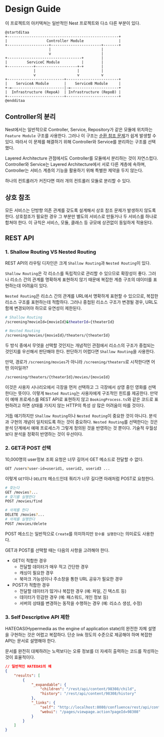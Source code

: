 # Design Guide

이 프로젝트의 아키텍쳐는 일반적인 Nest 프로젝트와 다소 다른 부분이 있다.
```plantuml
@startditaa
+---------------------------------------------------+
|                  Controller Module                |
+-------------------+-----------------------+-------+
                    |                       |
                    v                       |
+----------------------------------+        |
|         ServiceC Module          |        |
+------------+-------------------+-+        |
             |                   |          |
             v                   v          v
+--------------------------+------------------------+
|    ServiceA Module       |    ServiceB Module     |
+-=------------------------|-=----------------------+
|  Infrastructure (RepoA)  | Infrastructure (RepoB) |
+--------------------------+------------------------+
@endditaa
```

## Controller의 분리

Nest에서는 일반적으로 Controller, Service, Repository가 같은 모듈에 위치하는 `Feature Module` 구조를 사용한다. 그러나 이 구조는 [순환 참조 문제](./problems-with-feature-modules.md)가 쉽게 발생할 수 있다. 따라서 이 문제를 해결하기 위해 Controller와 Service를 분리하는 구조를 선택했다.

Layered Architecture 관점에서도 Controller를 모듈에서 분리하는 것이 자연스럽다.
Controller와 Service는 Layered Architecture에서 서로 다른 계층에 속하며, Controller는 서비스 계층의 기능을 활용하기 위해 특별한 제약을 두지 않는다.

하나의 컨트롤러가 커진다면 여러 개의 컨트롤러 모듈로 분리할 수 있다.

## 상호 참조

모든 서비스는 단방향 의존 관계를 갖도록 설계해서 상호 참조 문제가 발생하지 않도록 한다.
상호참조가 필요한 경우 그 부분만 별도의 서비스로 만들거나 두 서비스를 하나로 합쳐야 한다.
이 규칙은 서비스, 모듈, 클래스 등 규모에 상관없이 동일하게 적용된다.

## REST API

### 1. Shallow Routing VS Nested Routing

REST API의 라우팅 디자인은 크게 `Shallow Routing`과 `Nested Routing`이 있다.

`Shallow Routing`은 각 리소스를 독립적으로 관리할 수 있으므로 확장성이 좋다. 그러나 리소스 간의 관계를 명확하게 표현하지 않기 때문에 복잡한 계층 구조의 데이터를 표현하는데 어려움이 있다.

`Nested Routing`은 리소스 간의 관계를 URL에서 명확하게 표현할 수 있으므로, 복잡한 리소스 구조를 표현하는데 적합하다. 그러나 중첩된 리소스 구조가 변경될 경우, URL도 함께 변경되어야 하므로 유연성이 제한된다.

```sh
# Shallow Routing
/screening?movieId={movieId}&theaterId={theaterId}

# Nested Routing
/screening/movies/{movieId}/theaters/{theaterId}
```

두 방식 중에서 무엇을 선택할 것인지는 개념적인 관점에서 리소스의 구조가 중첩되는 것인지를 우선해서 판단해야 한다. 판단하기 어렵다면 `Shallow Routing`을 사용한다.

만약, 경로가 `/screening/movies`가 아니라 `/screening/theaters`로 시작한다면 어떤 의미일까?

```sh
/screening/theaters/{theaterId}/movies/{movieId}
```

이것은 사용자 시나리오에서 극장을 먼저 선택하고 그 극장에서 상영 중인 영화를 선택한다는 뜻이다. 이렇게 `Nested Routing`는 사용자에게 구조적인 힌트를 제공한다.
만약 이 예매 프로세스를 REST API로 표현하지 않고 `BookingProcess.ts`와 같은 코드로 표현하려고 하면 상태를 가지지 않는 HTTP의 특성 상 많은 어려움이 따를 것이다.

거듭 얘기하지만 `Shallow Routing`이나 `Nested Routing`이 중요한 것이 아니다.
분석과 구현의 개념이 일치되도록 하는 것이 중요하다. `Nested Routing`를 선택한다는 것은 분석 단계에서 예매 프로세스가 그렇게 정의된 것을 반영하는 것 뿐이다.
기술적 우월성 보다 분석을 정확히 반영하는 것이 우선이다.

### 2. GET과 POST 선택

10,000명의 user정보 조회 요청은 너무 길어서 GET 메소드로 전달할 수 없다.

```sh
GET /users?user-id=userid1, userid2, userid3 ...
```

이렇게 `GET`이나 `DELETE` 메소드인데 쿼리가 너무 길다면 아래처럼 POST로 요청한다.

```sh
# 찾는다
GET /movies?...
# 찾기를 실행한다
POST /movies/find

# 삭제를 한다
DELETE /movies?...
# 삭제를 실행한다
POST /movies/delete
```

POST 메소드는 일반적으로 `Create`를 의미하지만 `함수를 실행한다`는 의미로도 사용한다.

GET과 POST를 선택할 때는 다음의 사항을 고려해야 한다.

-   GET이 적합한 경우
    -   전달할 데이터가 매우 적고 간단한 경우
    -   캐싱이 필요한 경우
    -   북마크 가능성이나 주소창을 통한 URL 공유가 필요한 경우
-   POST가 적합한 경우
    -   전달할 데이터가 많거나 복잡한 경우 (예: 파일, 긴 텍스트 등)
    -   데이터가 민감한 경우 (예: 패스워드, 개인 정보 등)
    -   서버의 상태를 변경하는 동작을 수행하는 경우 (예: 리소스 생성, 수정)

### 3. Self Descriptive API 제한

HATEOAS(Hypermedia as the engine of application state)의 완전한 자체 설명을 구현하는 것은 어렵고 복잡하다.
단순 link 정도의 수준으로 제공해야 하며 복잡한 API는 문서로 설명해야 한다.

문서를 완전히 대체하려는 노력보다는 오류 정보를 더 자세히 출력하는 코드를 작성하는 것이 효율적이다.

```json
// 일반적인 HATEOAS의 예
{
    "results": [
        {
            "_expandable": {
                "children": "/rest/api/content/98308/child",
                "history": "/rest/api/content/98308/history"
            },
            "_links": {
                "self": "http://localhost:8080/confluence/rest/api/content/98308",
                "webui": "/pages/viewpage.action?pageId=98308"
            }
        }
    ]
}
```
